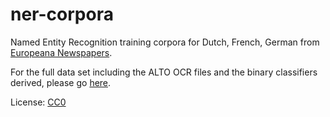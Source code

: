 # ner-corpora
Named Entity Recognition training corpora for Dutch, French, German from [Europeana Newspapers](http://www.europeana-newspapers.eu/named-entity-recognition-for-digitised-newspapers/).

For the full data set including the ALTO OCR files and the binary classifiers derived, please go [here](http://lab.kbresearch.nl/static/html/eunews.html).

License: [CC0](https://creativecommons.org/publicdomain/zero/1.0/)
